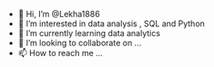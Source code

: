 - 👋 Hi, I’m @Lekha1886
- 👀 I’m interested in data analysis , SQL and Python
- 🌱 I’m currently learning data analytics
- 💞️ I’m looking to collaborate on ...
- 📫 How to reach me ...

<!---
Lekha1886/Lekha1886 is a ✨ special ✨ repository because its `README.md` (this file) appears on your GitHub profile.
You can click the Preview link to take a look at your changes.
--->
